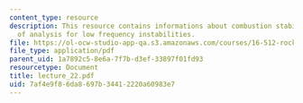 ```yaml
---
content_type: resource
description: This resource contains informations about combustion stability and methods
  of analysis for low frequency instabilities.
file: https://ol-ocw-studio-app-qa.s3.amazonaws.com/courses/16-512-rocket-propulsion-fall-2005/7af4e9f86da8697b34412220a60983e7_lecture_22.pdf
file_type: application/pdf
parent_uid: 1a7892c5-8e6a-7f7b-d3ef-33897f01fd93
resourcetype: Document
title: lecture_22.pdf
uid: 7af4e9f8-6da8-697b-3441-2220a60983e7
---
```

